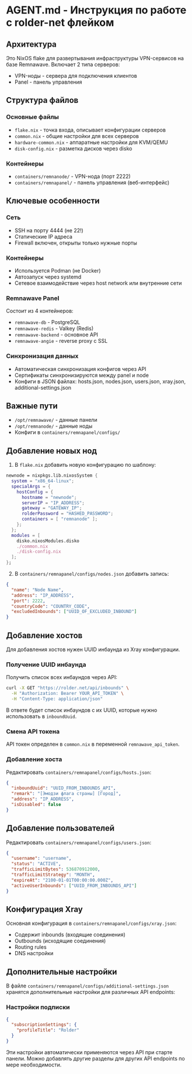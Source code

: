# AGENT.md - Инструкция по работе с rolder-net флейком

## Архитектура

Это NixOS flake для развертывания инфраструктуры VPN-сервисов на базе Remnawave. Включает 2 типа серверов:

- VPN-ноды - сервера для подключения клиентов
- Panel - панель управления

## Структура файлов

### Основные файлы

- `flake.nix` - точка входа, описывает конфигурации серверов
- `common.nix` - общие настройки для всех серверов
- `hardware-common.nix` - аппаратные настройки для KVM/QEMU
- `disk-config.nix` - разметка дисков через disko

### Контейнеры

- `containers/remnanode/` - VPN-нода (порт 2222)
- `containers/remnapanel/` - панель управления (веб-интерфейс)

## Ключевые особенности

### Сеть

- SSH на порту 4444 (не 22!)
- Статические IP адреса
- Firewall включен, открыты только нужные порты

### Контейнеры

- Используется Podman (не Docker)
- Автозапуск через systemd
- Сетевое взаимодействие через host network или внутренние сети

### Remnawave Panel

Состоит из 4 контейнеров:

- `remnawave-db` - PostgreSQL
- `remnawave-redis` - Valkey (Redis)
- `remnawave-backend` - основное API
- `remnawave-angie` - reverse proxy с SSL

### Синхронизация данных

- Автоматическая синхронизация конфигов через API
- Сертификаты синхронизируются между panel и node
- Конфиги в JSON файлах: hosts.json, nodes.json, users.json, xray.json, additional-settings.json

## Важные пути

- `/opt/remnawave/` - данные панели
- `/opt/remnanode/` - данные ноды
- Конфиги в `containers/remnapanel/configs/`

## Добавление новых нод

1. В `flake.nix` добавить новую конфигурацию по шаблону:

```nix
newnode = nixpkgs.lib.nixosSystem {
  system = "x86_64-linux";
  specialArgs = {
    hostConfig = {
      hostname = "newnode";
      serverIP = "IP_ADDRESS";
      gateway = "GATEWAY_IP";
      rolderPassword = "HASHED_PASSWORD";
      containers = [ "remnanode" ];
    };
  };
  modules = [
    disko.nixosModules.disko
    ./common.nix
    ./disk-config.nix
  ];
};
```

2. В `containers/remnapanel/configs/nodes.json` добавить запись:

```json
{
  "name": "Node Name",
  "address": "IP_ADDRESS",
  "port": 2222,
  "countryCode": "COUNTRY_CODE",
  "excludedInbounds": ["UUID_OF_EXCLUDED_INBOUND"]
}
```

## Добавление хостов

Для добавления хостов нужен UUID инбаунда из Xray конфигурации.

### Получение UUID инбаунда

Получить список всех инбаундов через API:

```bash
curl -X GET "https://rolder.net/api/inbounds" \
  -H "Authorization: Bearer YOUR_API_TOKEN" \
  -H "Content-Type: application/json"
```

В ответе будет список инбаундов с их UUID, которые нужно использовать в `inboundUuid`.

### Смена API токена

API токен определен в `common.nix` в переменной `remnawave_api_token`.

### Добавление хоста

Редактировать `containers/remnapanel/configs/hosts.json`:

```json
{
  "inboundUuid": "UUID_FROM_INBOUNDS_API",
  "remark": "[Эмодзи флага страны] [Город]",
  "address": "IP_ADDRESS",
  "isDisabled": false
}
```

## Добавление пользователей

Редактировать `containers/remnapanel/configs/users.json`:

```json
{
  "username": "username",
  "status": "ACTIVE",
  "trafficLimitBytes": 536870912000,
  "trafficLimitStrategy": "MONTH",
  "expireAt": "2100-01-01T00:00:00.000Z",
  "activeUserInbounds": ["UUID_FROM_INBOUNDS_API"]
}
```

## Конфигурация Xray

Основная конфигурация в `containers/remnapanel/configs/xray.json`:

- Содержит inbounds (входящие соединения)
- Outbounds (исходящие соединения)
- Routing rules
- DNS настройки

## Дополнительные настройки

В файле `containers/remnapanel/configs/additional-settings.json` хранятся дополнительные настройки для различных API endpoints:

### Настройки подписки

```json
{
  "subscriptionSettings": {
    "profileTitle": "Rolder"
  }
}
```

Эти настройки автоматически применяются через API при старте панели. Можно добавлять другие разделы для других API endpoints по мере необходимости.
